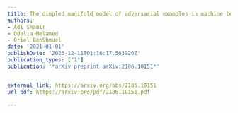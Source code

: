 ```yaml
---
title: The dimpled manifold model of adversarial examples in machine learning
authors:
- Adi Shamir
- Odelia Melamed
- Oriel BenShmuel
date: '2021-01-01'
publishDate: '2023-12-11T01:16:17.563926Z'
publication_types: ["1"]
publication: '*arXiv preprint arXiv:2106.10151*'


external_link: https://arxiv.org/abs/2106.10151
url_pdf: https://arxiv.org/pdf/2106.10151.pdf

---
```

